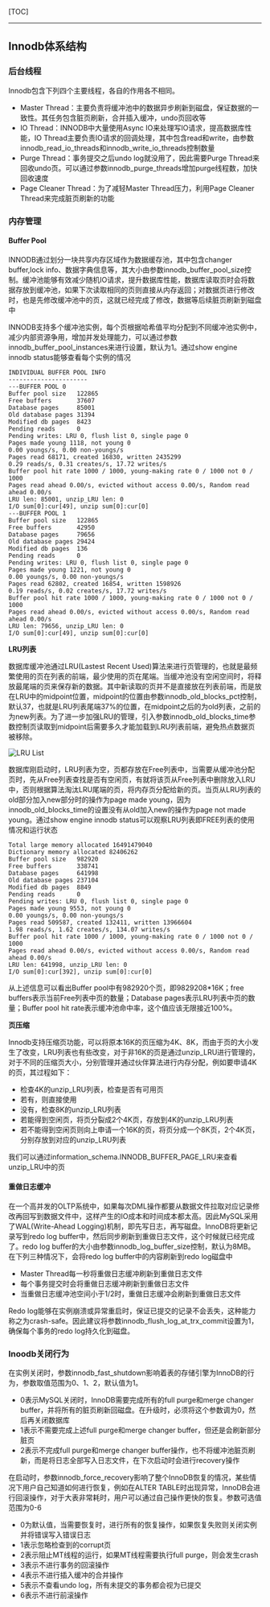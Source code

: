 [TOC]

---

## Innodb体系结构

### 后台线程
Innodb包含下列四个主要线程，各自的作用各不相同。
- Master Thread：主要负责将缓冲池中的数据异步刷新到磁盘，保证数据的一致性。其任务包含脏页刷新，合并插入缓冲，undo页回收等
- IO Thread：INNODB中大量使用Async IO来处理写IO请求，提高数据库性能，IO Thread主要负责IO请求的回调处理，其中包含read和write，由参数innodb_read_io_threads和innodb_write_io_threads控制数量
- Purge Thread：事务提交之后undo log就没用了，因此需要Purge Thread来回收undo页。可以通过参数innodb_purge_threads增加purge线程数，加快回收速度
- Page Cleaner Thread：为了减轻Master Thread压力，利用Page Cleaner Thread来完成脏页刷新的功能


### 内存管理

#### Buffer Pool

INNODB通过划分一块共享内存区域作为数据缓存池，其中包含changer buffer,lock info、数据字典信息等，其大小由参数innodb_buffer_pool_size控制。缓冲池能够有效减少随机IO请求，提升数据库性能，数据库读取页时会将数据存放到缓冲池，如果下次读取相同的页则直接从内存返回；对数据页进行修改时，也是先修改缓冲池中的页，这就已经完成了修改，数据等后续脏页刷新到磁盘中

INNODB支持多个缓冲池实例，每个页根据哈希值平均分配到不同缓冲池实例中，减少内部资源争用，增加并发处理能力，可以通过参数innodb_buffer_pool_instances来进行设置，默认为1。通过show engine innodb status能够查看每个实例的情况
```
INDIVIDUAL BUFFER POOL INFO
----------------------
---BUFFER POOL 0
Buffer pool size   122865
Free buffers       37607
Database pages     85001
Old database pages 31394
Modified db pages  8423
Pending reads      0
Pending writes: LRU 0, flush list 0, single page 0
Pages made young 1118, not young 0
0.00 youngs/s, 0.00 non-youngs/s
Pages read 68171, created 16830, written 2435299
0.29 reads/s, 0.31 creates/s, 17.72 writes/s
Buffer pool hit rate 1000 / 1000, young-making rate 0 / 1000 not 0 / 1000
Pages read ahead 0.00/s, evicted without access 0.00/s, Random read ahead 0.00/s
LRU len: 85001, unzip_LRU len: 0
I/O sum[0]:cur[49], unzip sum[0]:cur[0]
---BUFFER POOL 1
Buffer pool size   122865
Free buffers       42950
Database pages     79656
Old database pages 29424
Modified db pages  136
Pending reads      0
Pending writes: LRU 0, flush list 0, single page 0
Pages made young 1221, not young 0
0.00 youngs/s, 0.00 non-youngs/s
Pages read 62802, created 16854, written 1598926
0.19 reads/s, 0.02 creates/s, 17.72 writes/s
Buffer pool hit rate 1000 / 1000, young-making rate 0 / 1000 not 0 / 1000
Pages read ahead 0.00/s, evicted without access 0.00/s, Random read ahead 0.00/s
LRU len: 79656, unzip_LRU len: 0
I/O sum[0]:cur[49], unzip sum[0]:cur[0]
```

**LRU列表**

数据库缓冲池通过LRU(Lastest Recent Used)算法来进行页管理的，也就是最频繁使用的页在列表的前端，最少使用的页在尾端。当缓冲池没有空闲空间时，将释放最尾端的页来保存新的数据。其中新读取的页并不是直接放在列表前端，而是放在LRU中的midpoint位置，midpoint的位置由参数innodb_old_blocks_pct控制，默认37，也就是LRU列表尾端37%的位置，在midpoint之后的为old列表，之前的为new列表。为了进一步加强LRU的管理，引入参数innodb_old_blocks_time参数控制页读取到midpoint后需要多久才能加载到LRU列表前端，避免热点数据页被移除。

![LRU List](https://dev.mysql.com/doc/refman/5.7/en/images/innodb-buffer-pool-list.png)

数据库刚启动时，LRU列表为空，页都存放在Free列表中，当需要从缓冲池分配页时，先从Free列表查找是否有空闲页，有就将该页从Free列表中删除放入LRU中，否则根据算法淘汰LRU尾端的页，将内存页分配给新的页。当页从LRU列表的old部分加入new部分时的操作为page made young，因为innodb_old_blocks_time的设置没有从old加入new的操作为page not made young。通过show engine innodb status可以观察LRU列表即FREE列表的使用情况和运行状态
```
Total large memory allocated 16491479040
Dictionary memory allocated 82406262
Buffer pool size   982920
Free buffers       338741
Database pages     641998
Old database pages 237104
Modified db pages  8849
Pending reads      0
Pending writes: LRU 0, flush list 0, single page 0
Pages made young 9553, not young 0
0.00 youngs/s, 0.00 non-youngs/s
Pages read 509587, created 132411, written 13966604
1.98 reads/s, 1.62 creates/s, 134.07 writes/s
Buffer pool hit rate 1000 / 1000, young-making rate 0 / 1000 not 0 / 1000
Pages read ahead 0.00/s, evicted without access 0.00/s, Random read ahead 0.00/s
LRU len: 641998, unzip_LRU len: 0
I/O sum[0]:cur[392], unzip sum[0]:cur[0]
```
从上述信息可以看出Buffer pool中有982920个页，即9829208*16K；free buffers表示当前Free列表中页的数量；Database pages表示LRU列表中页的数量；Buffer pool hit rate表示缓冲池命中率，这个值应该无限接近100%。

**页压缩**

Innodb支持压缩页功能，可以将原本16K的页压缩为4K、8K，而由于页的大小发生了改变，LRU列表也有些改变，对于非16K的页是通过unzip_LRU进行管理的，对于不同的压缩页大小，分别管理并通过伙伴算法进行内存分配，例如要申请4K的页，其过程如下：
- 检查4K的unzip_LRU列表，检查是否有可用页
- 若有，则直接使用
- 没有，检查8K的unzip_LRU列表
- 若能得到空闲页，将页分裂成2个4K页，存放到4K的unzip_LRU列表
- 若不能得到空闲页则向上申请一个16K的页，将页分成一个8K页，2个4K页，分别存放到对应的unzip_LRU列表

我们可以通过information_schema.INNODB_BUFFER_PAGE_LRU来查看unzip_LRU中的页

#### 重做日志缓冲

在一个高并发的OLTP系统中，如果每次DML操作都要从数据文件拉取对应记录修改再回写到数据文件中，这样产生的IO成本和时间成本都太高。因此MySQL采用了WAL(Write-Ahead Logging)机制，即先写日志，再写磁盘。InnoDB将更新记录写到redo log buffer中，然后同步刷新到重做日志文件，这个时候就已经完成了。redo log buffer的大小由参数innodb_log_buffer_size控制，默认为8MB。在下列三种情况下，会将redo log buffer中的内容刷新到redo log磁盘中

- Master Thread每一秒将重做日志缓冲刷新到重做日志文件
- 每个事务提交时会将重做日志缓冲刷新到重做日志文件
- 当重做日志缓冲池空间小于1/2时，重做日志缓冲会刷新到重做日志文件

Redo log能够在实例崩溃或异常重启时，保证已提交的记录不会丢失，这种能力称之为crash-safe。因此建议将参数innodb_flush_log_at_trx_commit设置为1，确保每个事务的redo log持久化到磁盘。

### Inoodb关闭行为

在实例关闭时，参数innodb_fast_shutdown影响着表的存储引擎为InnoDB的行为，参数取值范围为0、1、2，默认值为1。

- 0表示MySQL关闭时，InnoDB需要完成所有的full purge和merge changer buffer，并将所有的脏页刷新回磁盘。在升级时，必须将这个参数调为0，然后再关闭数据库
- 1表示不需要完成上述full purge和merge changer buffer，但还是会刷新部分脏页
- 2表示不完成full purge和merge changer buffer操作，也不将缓冲池脏页刷新，而是将日志全部写入日志文件，在下次启动时会进行recovery操作

在启动时，参数innodb_force_recovery影响了整个InnoDB恢复的情况，某些情况下用户自己知道如何进行恢复，例如在ALTER TABLE时出现异常，InnoDB会进行回滚操作，对于大表非常耗时，用户可以通过自己操作更快的恢复。参数可选值范围为0-6
- 0为默认值，当需要恢复时，进行所有的恢复操作，如果恢复失败则关闭实例并将错误写入错误日志
- 1表示忽略检查到的corrupt页
- 2表示阻止MT线程的运行，如果MT线程需要执行full purge，则会发生crash
- 3表示不进行事务的回滚操作
- 4表示不进行插入缓冲的合并操作
- 5表示不查看undo log，所有未提交的事务都会视为已提交
- 6表示不进行前滚操作